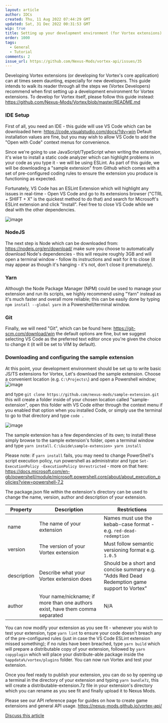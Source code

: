 ```yaml
---
layout: article
author: IDCs
created: Thu, 11 Aug 2022 07:44:29 GMT
updated: Sat, 31 Dec 2022 00:31:53 GMT
wip: true
title: Setting up your development environment (for Vortex extensions)
order: 1000
tags:
  - General
  - Tutorial
comments: 2
issue_url: https://github.com/Nexus-Mods/vortex-api/issues/35
---
```

Developing Vortex extensions (or developing for Vortex's core application) can at times seem daunting, especially for new developers. This guide intends to walk its reader through all the steps we (Vortex Developers) recommend when first setting up a development environment for Vortex extensions. To develop for Vortex itself, please follow this guide instead: https://github.com/Nexus-Mods/Vortex/blob/master/README.md

### IDE Setup

First of all, you need an IDE - this guide will use VS Code which can be downloaded here: https://code.visualstudio.com/docs/?dv=win
Default installation values are fine, but you may wish to allow VS Code to add the "Open with Code" context menus for convenience.

Since we're going to use JavaScript/TypeScript when writing the extension, it's wise to install a static code analyzer which can highlight problems in your code as you type it - we will be using ESLint. As part of this guide, we will be downloading a "sample extension" from Github which comes with a set of pre-configured coding rules to ensure the extension you produce is functioning as expected. 

Fortunately, VS Code has an ESLint Extension which will highlight any issues in real-time - Open VS Code and go to its extensions browser ("CTRL + SHIFT + X" is the quickest method to do that) and search for Microsoft's ESLint extension and click "Install". 
Feel free to close VS Code while we deal with the other dependencies.

![image](https://user-images.githubusercontent.com/8960252/184081426-74d91af6-820b-4372-9790-826f0eaed841.png)

### NodeJS
The next step is Node which can be downloaded from: https://nodejs.org/en/download/ make sure you choose to automatically download Node's dependencies - this will require roughly 3GB and will open a terminal window - follow its instructions and wait for it to close (it may appear as though it's hanging - it's not, don't close it prematurely).

### Yarn
Although the Node Package Manager (NPM) could be used to manage your extension and run its scripts, we highly recommend using "Yarn" instead as it's much faster and overall more reliable; this can be easily done by typing `npm install --global yarn` in a Powershell/terminal window.

### Git
Finally, we will need "Git", which can be found here: https://git-scm.com/download/win the default options are fine, but we suggest selecting VS Code as the preferred text editor once you're given the choice to change it (it will be set to VIM by default).

### Downloading and configuring the sample extension
At this point, your development environment should be set up to write basic JS/TS extensions for Vortex, Let's download the sample extension. Choose a convenient location (e.g. `C:\Projects\`) and open a Powershell window;
![image](https://user-images.githubusercontent.com/8960252/184082135-54f3c471-3668-4144-b661-887e413918b2.png)

and type `git clone https://github.com/nexus-mods/sample-extension.git` this will create a folder inside of your chosen location called "sample-extension", open this folder with VS Code either through the context menu if you enabled that option when you installed Code, or simply use the terminal to go to that directory and type `code .`

![image](https://user-images.githubusercontent.com/8960252/184082409-978d9595-6d68-4fd3-ba47-472c40a14948.png)

The sample extension has a few dependencies of its own; to install these simply browse to the sample extension's folder, open a terminal window and type `yarn install`.
`C:\Guide\sample-extension> yarn install`

Please note: if `yarn install` fails, you may need to change PowerShell's script execution policy, run powershell as administrator and type `Set-ExecutionPolicy -ExecutionPolicy Unrestricted` - more on that here: https://docs.microsoft.com/en-gb/powershell/module/microsoft.powershell.core/about/about_execution_policies?view=powershell-7.2

The package.json file within the extension's directory can be used to change the name, version, author and description of your extension.

| Property | Description | Restrictions |
| ----------- | ----------- |----------- |
| name | The name of your extension | Names must use the kebab-case format - e.g. `red-dead-redemption` |
| version | The version of your Vortex extension | Must follow semantic versioning format e.g. `1.0.5` |
| description | Describe what your Vortex extension does | Should be a short and concise summary e.g. "Adds Red Dead Redemption game support to Vortex" |
| author | Your name/nickname; if more than one authors exist, have them comma separated | N/A |

You can now modify your extension as you see fit - whenever you wish to test your extension, type `yarn lint` to ensure your code doesn't breach any of the pre-configured rules (just in case the VS Code ESLint extension missed something);
if no rules have been breached, type `yarn build` which will prepare a distributable copy of your extension, followed by `yarn copyplugin` which will place your distribute-able package inside the `%appdata%/vortex/plugins` folder.
You can now run Vortex and test your extension.

Once you feel ready to publish your extension, you can do so by opening up a terminal in the directory of your extension and typing `yarn bundle7z`, this will create a distributable-extension.7z file in your extension's directory which you can rename as you see fit and finally upload it to Nexus Mods.

Please see our API reference page for guides on how to create game extensions and general API usage.
https://nexus-mods.github.io/vortex-api/

[Discuss this article](https://github.com/Nexus-Mods/vortex-api/issues/35)